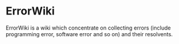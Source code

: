 # ErrorWiki
ErrorWiki is a wiki which concentrate on collecting errors (include programming error, software error and so on) and their resolvents.
